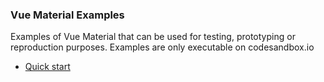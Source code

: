 ### Vue Material Examples

Examples of Vue Material that can be used for testing, prototyping or reproduction purposes. Examples are only executable on codesandbox.io

- [Quick start](https://codesandbox.io/s/github/vuematerial/codesandbox/tree/master/examples/quick-start)
